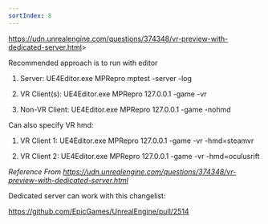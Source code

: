 ```yaml
---
sortIndex: 8
---
```


<https://udn.unrealengine.com/questions/374348/vr-preview-with-dedicated-server.html>>

Recommended approach is to run with editor

1. Server: UE4Editor.exe MPRepro mptest -server -log

1. VR Client(s): UE4Editor.exe MPRepro 127.0.0.1 -game -vr

1. Non-VR Client: UE4Editor.exe MPRepro 127.0.0.1 -game -nohmd



Can also specify VR hmd:

1. VR Client 1: UE4Editor.exe MPRepro 127.0.0.1 -game -vr -hmd=steamvr

1. VR Client 2: UE4Editor.exe MPRepro 127.0.0.1 -game -vr -hmd=oculusrift

*Reference From <https://udn.unrealengine.com/questions/374348/vr-preview-with-dedicated-server.html>*



Dedicated server can work with this changelist:

<https://github.com/EpicGames/UnrealEngine/pull/2514>

